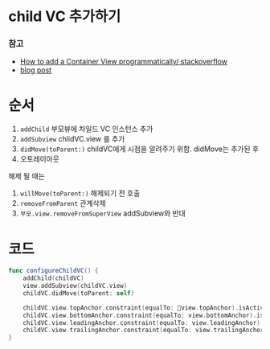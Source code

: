# child VC 추가하기

### 참고
* [How to add a Container View programmatically/ stackoverflow](https://stackoverflow.com/questions/37370801/how-to-add-a-container-view-programmatically)
* [blog post](https://ios-development.tistory.com/228)

# 순서
1. ```addChild``` 부모뷰에 차일드 VC 인스턴스 추가
2. ```addSubview``` chlidVC.view 를 추가
3. ```didMove(toParent:)``` childVC에게 시점을 알려주기 위함. didMove는 추가된 후
4. 오토레이아웃

해제 될 때는  
1. ```willMove(toParent:)``` 해제되기 전 호출
2. ```removeFromParent``` 관계삭제
3. ```부모.view.removeFromSuperView``` addSubview와 반대

# 코드
```swift
func configureChildVC() {
    addChild(childVC)
    view.addSubview(childVC.view)
    childVC.didMove(toParent: self)

    childVC.view.topAnchor.constraint(equalTo: view.topAnchor).isActive = true
    childVC.view.bottomAnchor.constraint(equalTo: view.bottomAnchor).isActive = true
    childVC.view.leadingAnchor.constraint(equalTo: view.leadingAnchor).isActive = true
    childVC.view.trailingAnchor.constraint(equalTo: view.trailingAnchor).isActive = true
}
```
